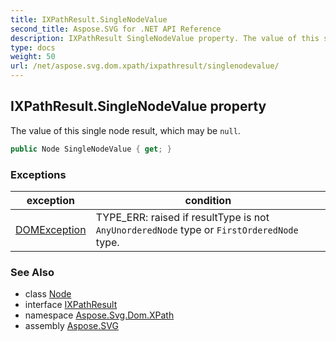 ```yaml
---
title: IXPathResult.SingleNodeValue
second_title: Aspose.SVG for .NET API Reference
description: IXPathResult SingleNodeValue property. The value of this single node result which may be null
type: docs
weight: 50
url: /net/aspose.svg.dom.xpath/ixpathresult/singlenodevalue/
---
```

## IXPathResult.SingleNodeValue property

The value of this single node result, which may be `null`.

```csharp
public Node SingleNodeValue { get; }
```

### Exceptions

| exception | condition |
| --- | --- |
| [DOMException](../../../aspose.svg.dom/domexception/) | TYPE_ERR: raised if resultType is not `AnyUnorderedNode` type or `FirstOrderedNode` type. |

### See Also

* class [Node](../../../aspose.svg.dom/node/)
* interface [IXPathResult](../)
* namespace [Aspose.Svg.Dom.XPath](../../../aspose.svg.dom.xpath/)
* assembly [Aspose.SVG](../../../)
